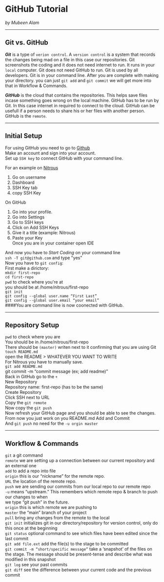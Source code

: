 # GitHub Tutorial

_by Mubeen Alam_

---
## Git vs. GitHub
**_Git_** is a type of `verion control`. A `version control` is a system that records the changes being 
mad on a file in this case our repositories. Git screenshots the coding and it does not need 
internet to run. It runs in your `local` computer. Git does not need GitHub to run. Git is used by all 
developers. Git is in your command line. After you are complete with making your directory. you can just 
`git add` and `git commit` we will get more into that in Workflow & Commands.

**_GitHub_** is the cloud that contains the repositories. This helps save files incase something goes 
wrong on the local machine. GitHub has to be run by Git. In this case internet in required to connect
to the cloud. GitHub can be usefull if a person needs to share his or her files with another person. 
GitHub is the `remote`. 



---
## Initial Setup
For using GitHub you need to go to [Github](http://github.com)  
Make an account and sign into your account.  
Set up `SSH key` to connect GitHub with your command line.  

For an example on [Nitrous](http://nitrous.io)  
  1. Go on username  
  2. Dashboard  
  3. SSH Key tab  
  4. copy SSH Key  

On GitHub   
  1. Go into your profile.  
  2. Go into Settings  
  3. Go to SSH keys  
  4. Click on Add SSH Keys      
  6. Give it a title (example: Nitrous)  
  5. Paste your Key   
Once you are in your container open IDE  
 
And now you have to *_Start Coding_* on your command line   
`ssh -T git@github.com`  and type "yes"    
Now you have to `git config`:  
First make a dirictory:  
`mkdir first-repo`  
`cd first-repo`  
`pwd` to check where you're at  
you should be at /home/nitrous/first-repo  
`git init`  
`git config --global user.name “First Last”`  
`git config --global user.email “your email”`  
####You are command line is now coonected with GitHub.





---
## Repository Setup
`pwd` to check where you are  
You should be in /home/nitrous/first-repo  
There should be `(master)` writen next to it confirming that you are using Git  
`touch README.md`  
open the README > WHATEVER YOU WANT TO WRITE  
For Nitrous you have to manually save.  
`git add README.md`   
git commit -m “commit message (ex; add readme)”  
Back in GitHub go to the `+`  
New Repository  
Repository name: first-repo (has to be the same)  
Create Repository  
Click SSH next to URL  
Copy the `git remote`  
Now copy the `git push`  
Now refresh your GitHub page and you should be able to see the changes.  
From now you just work on you README.md 
Add and Commit  
And `git push` no need for the `-u orgin master`




---
## Workflow & Commands  
`git` a git command  
`remote` we are setting up a connection between our current repository and an external one  
`add` to add a repo into file   
`origin` this is our “nickname” for the remote repo.    
`URL` the location of the remote repo.    
`push` we are sending our commits from our local repo to our remote repo  
`-u` means “upstream.” This remembers which remote repo & branch to push our changes to when    
we type “git push” in the future.  
`origin` this is which remote we are pushing to  
`master` the “main” branch of your project   
`pull` bring any changes from the remote to the local   
`git init` initializes git in our directory/repository for version control, only do this once
at the beginning  
`git status` optional command to see which files have been edited since the last commit    
`git add file.ext` add the file(s) to the stage to be committed   
`git commit -m “short/specific message”` take a ‘snapshot’ of the files on the stage.
The message should be present-tense and describe what was modified in this snapshot   
`git log` see your past commits  
`git diff` see the difference between your current code and the previous commit
